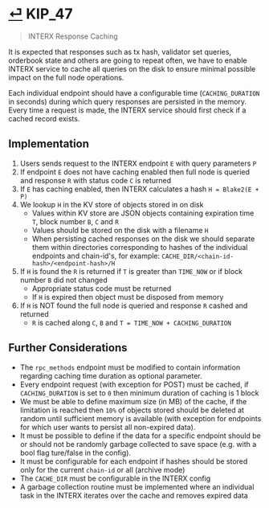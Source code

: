 # [⏎](README.md#Roadmap) KIP_47
> INTERX Response Caching

It is expected that responses such as tx hash, validator set queries, orderbook state and others are going to repeat often, we have to enable INTERX service to cache all queries on the disk to ensure minimal possible impact on the full node operations. 

Each individual endpoint should have a configurable time (`CACHING_DURATION` in seconds) during which query responses are persisted in the memory. Every time a request is made, the INTERX service should first check if a cached record exists.

## Implementation

1. Users sends request to the INTERX endpoint `E` with query parameters `P`
2. If endpoint `E` does not have caching enabled then full node is queried and response `R` with status code `C` is returned
3. If `E` has caching enabled, then INTERX calculates a hash `H = Blake2(E + P)`
4. We lookup `H` in the KV store of objects stored in on disk
    * Values within KV store are JSON objects containing expiration time `T`, block number `B`, `C` and `R`
    * Values should be stored on the disk with a filename `H`
    * When persisting cached responses on the disk we should separate them within directories corresponding to hashes of the individual endpoints and chain-id's, for example: `CACHE_DIR/<chain-id-hash>/<endpoint-hash>/H`
5. If `H` is found the `R` is returned if `T` is greater than `TIME_NOW` or if block number `B` did not changed
    * Appropriate status code must be returned
    * If `H` is expired then object must be disposed from memory
6. If `H` is NOT found the full node is queried and response `R` cashed and returned
    * `R` is cached along `C`, `B` and `T = TIME_NOW + CACHING_DURATION`

## Further Considerations

* The `rpc_methods` endpoint must be modified to contain information regarding caching time duration as optional parameter.
* Every endpoint request (with exception for POST) must be cached, if `CACHING_DURATION` is set to `0` then minimum duration of caching is 1 block 
* We must be able to define maximum size (in MB) of the cache, if the limitation is reached then `10%` of objects stored should be deleted at random until sufficient memory is available (with exception for endpoints for which user wants to persist all non-expired data).
* It must be possible to define if the data for a specific endpoint should be or should not be randomly garbage collected to save space (e.g. with a bool flag ture/false in the config).
* It must be configurable for each endpoint if hashes should be stored only for the current `chain-id` or all (archive mode)
* The `CACHE_DIR` must be configurable in the INTERX config
* A garbage collection routine must be implemented where an individual task in the INTERX iterates over the cache and removes expired data